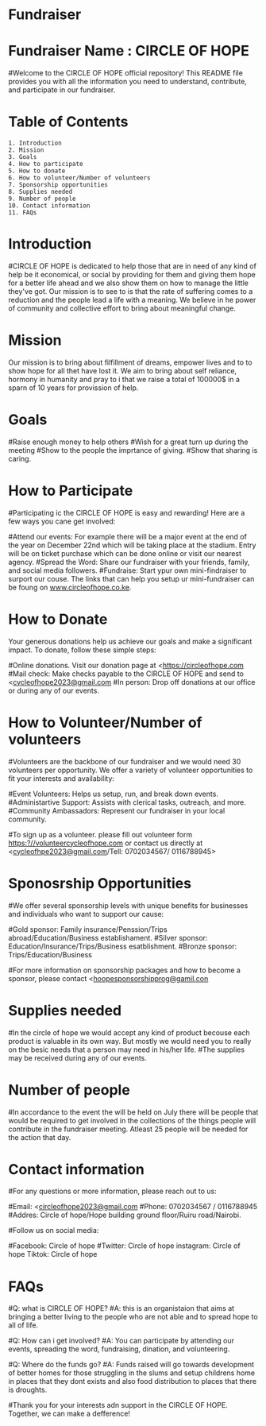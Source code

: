 # Fundraiser

# Fundraiser Name : CIRCLE OF HOPE

#Welcome to the CIRCLE OF HOPE official repository! This README file provides you with all the information you need to understand, contribute, and participate in our fundraiser.

# Table of Contents

    1. Introduction
    2. Mission
    3. Goals
    4. How to participate
    5. How to donate
    6. How to volunteer/Number of volunteers
    7. Sponsorship opportunities
    8. Supplies needed
    9. Number of people
    10. Contact information
    11. FAQs

# Introduction

#CIRCLE OF HOPE is dedicated to help those that are in need of any kind of help be it economical, or social by providing for them and giving them hope for a better life ahead and we also show them on how to manage the little they've got. Our mission is to see to is that the rate of suffering comes to a reduction and the people lead a life with a meaning. We believe in he power of community and collective effort to bring about meaningful change.

# Mission

Our mission is to bring about filfillment of dreams, empower lives and to to show hope for all thet have lost it. We aim to bring about self reliance, hormony in humanity and pray to i that we raise a total of 100000$ in a sparn of 10 years for provission of help.

# Goals

#Raise enough money to help others
#Wish for a great turn up during the meeting
#Show to the people the imprtance of giving.
#Show that sharing is caring.

# How to Participate

#Participating ic the CIRCLE OF HOPE is easy and rewarding! Here are a few ways you cane get involved:

#Attend our events: For example there will be a major event at the end of the year on December 22nd which will be taking place at the stadium. Entry will be on ticket purchase which can be done online or visit our nearest agency.
#Spread the Word: Share our fundraiser with your friends, family, and social media followers.
#Fundraise: Start ypur own mini-findraiser to surport our couse. The links that can help you setup ur mini-fundraiser can be foung on www.circleofhope.co.ke. 

# How to Donate

Your generous donations help us achieve our goals and make a significant impact. To donate, follow these simple steps:

#Online donations. Visit our donation page at <https://circleofhope.com
#Mail check: Make checks payable to the CIRCLE OF HOPE and send to <cycleofhope2023@gmail.com
#In person: Drop off donations at our office or during any of our events.

# How to Volunteer/Number of volunteers

#Volunteers are the backbone of our fundraiser and we would need 30 volunteers per opportunity. We offer a variety of volunteer opportunities to fit your interests and availability:

#Event Volunteers: Helps us setup, run, and break down events.
#Administartive Support: Assists with clerical tasks, outreach, and more.
#Community Ambassadors: Represent our fundraiser in your local community.

#To sign up as a volunteer. please fill out volunteer form <https:?//volunteercycleofhope.com> or contact us directly at <cycleofhpe2023@gmail.com/Tell: 0702034567/ 0116788945>

# Sponosrship Opportunities

#We offer several sponsorship levels with unique benefits for businesses and individuals who want to support our cause:

#Gold sponsor: Family insurance/Penssion/Trips abroad/Education/Business establishament.
#Silver sponsor: Education/Insurance/Trips/Business esatblishment.
#Bronze sponsor: Trips/Education/Business

#For more information on sponsorship packages and how to become a sponsor, please contact <hoopesponsorshipprog@gamil.con

# Supplies needed

#In the circle of hope we would accept any kind of product becouse each product is valuable in its own way. But mostly we would need you to really on the besic needs that a person may need in his/her life.
#The supplies may be received during any of our events.

# Number of people

#In accordance to the event the will be held on July there will be people that would be required to get involved in the collections of the things people will contribute in the fundraiser meeting. Atleast 25 people will be needed for the action that day.

# Contact information

#For any questions or more information, please reach out to us:

#Email: <circleofhope2023@gmail.com
#Phone: 0702034567 / 0116788945
#Addres: Circle of hope/Hope building ground floor/Ruiru road/Nairobi.

#Follow us on social media:

#Facebook: Circle of hope
#Twitter: Circle of hope
instagram: Circle of hope
Tiktok: Circle of hope

# FAQs

#Q: what is CIRCLE OF HOPE?
#A: this is an organistaion that aims at bringing a better living to the people who are not able and to spread hope to all of life.

#Q: How can i get involved?
#A: You can participate by attending our events, spreading the word, fundraising, dination, and volunteering.

#Q: Where do the funds go?
#A: Funds raised will go towards development of better homes for those struggling in the slums and setup childrens home in places that they dont exists and also food distribution to places that there is droughts.

#Thank you for your interests adn support in the CIRCLE OF HOPE. Together, we can make a defference!